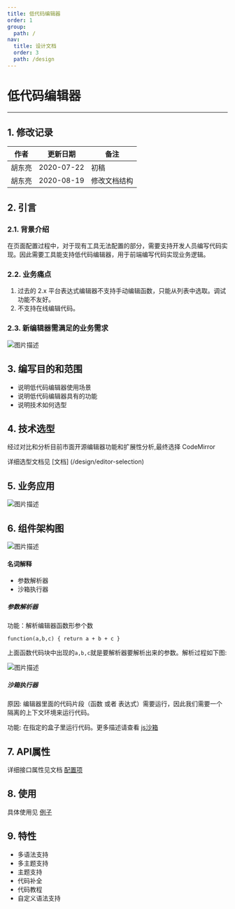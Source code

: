 ```yaml
---
title: 低代码编辑器
order: 1
group:
  path: /
nav:
  title: 设计文档
  order: 3
  path: /design
---
```


#   低代码编辑器

----

## 1. 修改记录

|作者|更新日期|备注|
|---|---|---|
|胡东亮|2020-07-22|初稿|
|胡东亮|2020-08-19|修改文档结构|

## 2. 引言

### 2.1. 背景介绍

在页面配置过程中，对于现有工具无法配置的部分，需要支持开发人员编写代码实现。因此需要工具能支持低代码编辑器，用于前端编写代码实现业务逻辑。

### 2.2. 业务痛点

1. 过去的 2.x 平台表达式编辑器不支持手动编辑函数，只能从列表中选取。调试功能不友好。
2. 不支持在线编辑代码。

### 2.3. 新编辑器需满足的业务需求

![图片描述](https://cdn.jsdelivr.net/gh/18613109040/editor/public/images/1597910242757_21E6DE06-82D3-4407-8845-8E2EF1036C6A.png)

## 3. 编写目的和范围

- 说明低代码编辑器使用场景
- 说明低代码编辑器具有的功能
- 说明技术如何选型

## 4. 技术选型

经过对比和分析目前市面开源编辑器功能和扩展性分析,最终选择 CodeMirror

详细选型文档见 [文档] (/design/editor-selection)

## 5. 业务应用

![图片描述](https://cdn.jsdelivr.net/gh/18613109040/editor/public/images/tapd_41909965_1597896506_86.png)

## 6. 组件架构图

![图片描述](https://cdn.jsdelivr.net/gh/18613109040/editor/public/images/1597912552611_2B342DF7-1CDA-4AD0-B748-EB249A0D4211.png)

#### 名词解释

- 参数解析器
- 沙箱执行器

##### 参数解析器

功能：解析编辑器函数形参个数

```
function(a,b,c) { return a + b + c }
```

上面函数代码块中出现的`a,b,c`就是要解析器要解析出来的参数。解析过程如下图:

![图片描述](https://www.tapd.cn/tfl/pictures/202008/tapd_41909965_1597281937_14.png)

##### 沙箱执行器

原因: 编辑器里面的代码片段（函数 或者 表达式）需要运行，因此我们需要一个隔离的上下文环境来运行代码。

功能: 在指定的盒子里运行代码。更多描述请查看 [js沙箱](/design/sandbox-design)

## 7. API属性

详细接口属性见文档 [配置项](/api/editor-api)

## 8. 使用

具体使用见 [例子](/example/editor-example)

## 9. 特性

- 多语法支持
- 多主题支持
- 主题支持
- 代码补全
- 代码教程
- 自定义语法支持
